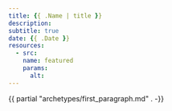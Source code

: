 ```yaml
---
title: {{ .Name | title }}
description:
subtitle: true
date: {{ .Date }}
resources:
  - src:
    name: featured
    params:
      alt:
---
```


{{ partial "archetypes/first_paragraph.md" . -}} <!--more-->
